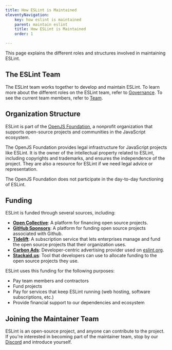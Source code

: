 ```yaml
---
title: How ESLint is Maintained
eleventyNavigation:
    key: how eslint is maintained
    parent: maintain eslint
    title: How ESLint is Maintained
    order: 1

---
```


This page explains the different roles and structures involved in maintaining ESLint.

## The ESLint Team

The ESLint team works together to develop and maintain ESLint. To learn more about the different roles on the ESLint team, refer to [Governance](../contribute/governance). To see the current team members, refer to [Team](https://eslint.org/team/).

## Organization Structure

ESLint is part of the [OpenJS Foundation](https://openjsf.org/), a nonprofit organization that supports open-source projects and communities in the JavaScript ecosystem.

The OpenJS Foundation provides legal infrastructure for JavaScript projects like ESLint. It is the owner of the intellectual property related to ESLint, including copyrights and trademarks, and ensures the independence of the project. They are also a resource for ESLint if we need legal advice or representation.

The OpenJS Foundation does not participate in the day-to-day functioning of ESLint.

## Funding

ESLint is funded through several sources, including:

* [**Open Collective**](https://opencollective.com/eslint): A platform for financing open source projects.
* [**GitHub Sponsors**](https://github.com/sponsors/eslint): A platform for funding open source projects associated with Github.
* [**Tidelift**](https://tidelift.com/subscription/pkg/npm-eslint): A subscription service that lets enterprises manage and fund the open source projects that their organization uses.
* [**Carbon Ads**](https://www.carbonads.net/open-source): Developer-centric advertising provider used on [eslint.org](https://eslint.org/).
* [**Stackaid.us**](https://simulation.stackaid.us/github/eslint/eslint): Tool that developers can use to allocate funding to the open source projects they use.

ESLint uses this funding for the following purposes:

* Pay team members and contractors
* Fund projects
* Pay for services that keep ESLint running (web hosting, software subscriptions, etc.)
* Provide financial support to our dependencies and ecosystem

## Joining the Maintainer Team

ESLint is an open-source project, and anyone can contribute to the project. If you're interested in becoming part of the maintainer team, stop by our [Discord](https://eslint.org/chat) and introduce yourself.
